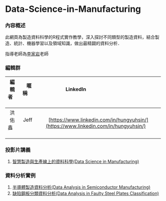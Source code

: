 # Data-Science-in-Manufacturing

### **內容概述**

此網頁為製造資料科學的R程式實作教學，深入探討不同類型的製造資料，結合製造、統計、機器學習以及領域知識，做出最精闢的資料分析．

指導老師為[李家岩](http://polab.imis.ncku.edu.tw/Bio.html)老師  

### **編輯群**    

| 編輯者       |    暱稱         |                      LinkedIn                                                            |
| :-----------:|:-----------:    |:---------------------------------------------------------------------------------------: |
| 洪佑鑫       | Jeff            | [https://www.linkedin.com/in/hungyuhsin/](https://www.linkedin.com/in/hungyuhsin/)     

### **投影片講義**   

1. [智慧製造與生產線上的資料科學(Data Science in Manufacturing)](https://www.slideshare.net/tw_dsconf/ss-71780267)

### **資料分析實例**   

1. [半導體製造資料分析(Data Analysis in Semiconductor Manufacturing)](http://rpubs.com/jeff_datascience/Semiconductor_Manufacturing)
2. [缺陷鋼板分類資料分析(Data Analysis in Faulty Steel Plates Classification)](http://rpubs.com/james_datacatcher/svm)
